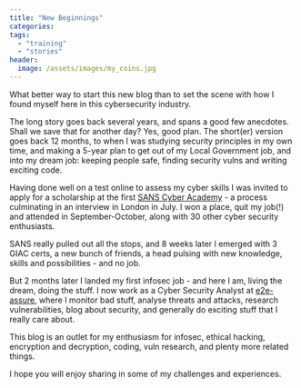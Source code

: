 ```yaml
---
title: "New Beginnings"
categories:
tags:
  - "training"
  - "stories"
header:
  image: /assets/images/my_coins.jpg
---
```


What better way to start this new blog than to set the scene with how I found myself here in this cybersecurity industry.

The long story goes back several years, and spans a good few anecdotes. Shall we save that for another day? Yes, good plan.
The short(er) version goes back 12 months, to when I was studying security principles in my own time, and making a 5-year plan to get out of my Local Government job, and into my dream job: keeping people safe, finding security vulns and writing exciting code.

Having done well on a test online to assess my cyber skills I was invited to apply for a scholarship at the first [SANS Cyber Academy](https://www.sans.org/ukcyberacademy) - a process culminating in an interview in London in July.
I won a place, quit my job(!) and attended in September-October, along with 30 other cyber security enthusiasts.

SANS really pulled out all the stops, and 8 weeks later I emerged with 3 GIAC certs, a new bunch of friends, a head pulsing with new knowledge, skills and possibilities - and no job.

But 2 months later I landed my first infosec job - and here I am, living the dream, doing the stuff.
I now work as a Cyber Security Analyst at [e2e-assure](https://www.e2e-assure.com/), where I monitor bad stuff, analyse threats and attacks, research vulnerabilities, blog about security, and generally do exciting stuff that I really care about.


This blog is an outlet for my enthusiasm for infosec, ethical hacking, encryption and decryption, coding, vuln research, and plenty more related things.

I hope you will enjoy sharing in some of my challenges and experiences.
